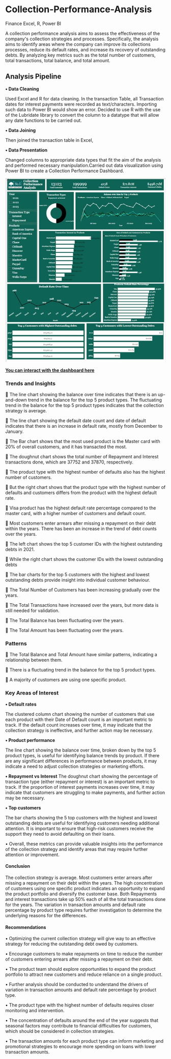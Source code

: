 # Collection-Performance-Analysis
Finance Excel, R, Power BI

A collection performance analysis aims to assess the effectiveness of the company's collection strategies and processes. 
Specifically, the analysis aims to identify areas where the company can improve its collections processes, reduce its default rates, 
and increase its recovery of outstanding debts. By analyzing key metrics such as the total number of customers, total transactions, total balance, and total amount.

## Analysis Pipeline

**•	Data Cleaning** 

Used Excel and R for data cleaning. In the transaction Table, all Transaction dates for interest payments were recorded as text/characters. Importing such data to Power BI would show an error. Decided to use R with the use of the Lubridate library to convert the column to a datatype that will allow any date functions to be carried out. 

**•	Data Joining**

Then joined the transaction table in Excel,

**•	Data Presentation** 

Changed columns to appropriate data types that fit the aim of the analysis and performed necessary manipulation.Carried out data visualization using Power BI to create a Collection Performance Dashboard.

![Dashboard](https://github.com/rajikudusadewale/Collection-Performance-Analysis/blob/main/Dashboard%20screenshot.jpg)

[**You can interact with the dashboard here**](https://app.powerbi.com/view?r=eyJrIjoiYjdmNjY5M2EtMzA5MS00ZjdkLTkwYmEtNmViOTMzZjkzZWFlIiwidCI6IjM3NzY1MTAyLWQwZjgtNDJmYi05NTQ3LTY1ZTAwMTllZDk1ZiJ9)
### Trends and Insights

	The line chart showing the balance over time indicates that there is an up-and-down trend in the balance for the top 5 product types. The fluctuating trend in the balance for the top 5 product types indicates that the collection strategy is average.

	The line chart showing the default date count and date of default indicates that there is an increase in default rate, mostly from December to January.

	The Bar chart shows that the most used product is the Master card with 20% of overall customers, and it has transacted the most. 

	The doughnut chart shows the total number of Repayment and Interest transactions done, which are 37752 and 37870, respectively. 

	The product type with the highest number of defaults also has the highest number of customers.

	But the right chart shows that the product type with the highest number of defaults and customers differs from the product with the highest default rate.

	Visa product has the highest default rate percentage compared to the master card, with a higher number of customers and default count.

	Most customers enter arrears after missing a repayment on their debt within the years. There has been an increase in the trend of debt counts over the years.

	The left chart shows the top 5 customer IDs with the highest outstanding debts in 2021.

	While the right chart shows the customer IDs with the lowest outstanding debts

	The bar charts for the top 5 customers with the highest and lowest outstanding debts provide insight into individual customer behaviour.

	The Total Number of Customers has been increasing gradually over the years.

	The Total Transactions have increased over the years, but more data is still needed for validation.

	The Total Balance has been fluctuating over the years.

	The Total Amount has been fluctuating over the years.

### Patterns

	The Total Balance and Total Amount have similar patterns, indicating a relationship between them.

	There is a fluctuating trend in the balance for the top 5 product types.

	A majority of customers are using one specific product.

### Key Areas of Interest

**•	Default rates** 

The clustered column chart showing the number of customers that use each product with their Date of Default count is an important metric to track. If the default count increases over time, it may indicate that the collection strategy is ineffective, and further action may be necessary.

**•	Product performance**

The line chart showing the balance over time, broken down by the top 5 product types, is useful for identifying balance trends by product. If there are any significant differences in performance between products, it may indicate a need to adjust collection strategies or marketing efforts.

**•	Repayment vs Interest** 
The doughnut chart showing the percentage of transaction type (either repayment or interest) is an important metric to track. If the proportion of interest payments increases over time, it may indicate that customers are struggling to make payments, and further action may be necessary.

**•	Top customers** 

The bar charts showing the 5 top customers with the highest and lowest outstanding debts are useful for identifying customers needing additional attention. It is important to ensure that high-risk customers receive the support they need to avoid defaulting on their loans.

•	Overall, these metrics can provide valuable insights into the performance of the collection strategy and identify areas that may require further attention or improvement.

#### Conclusion

The collection strategy is average. Most customers enter arrears after missing a repayment on their debt within the years. The high concentration of customers using one specific product indicates an opportunity to expand the product portfolio and diversify the customer base. Both Repayments and interest transactions take up 50% each of all the total transactions done for the years. The variation in transaction amounts and default rate percentage by product type requires further investigation to determine the underlying reasons for the differences. 

#### Recommendations


•	Optimizing the current collection strategy will give way to an effective strategy for reducing the outstanding debt owed by customers. 

•	Encourage customers to make repayments on time to reduce the number of customers entering arrears after missing a repayment on their debt. 

•	The product team should explore opportunities to expand the product portfolio to attract new customers and reduce reliance on a single product.

•	Further analysis should be conducted to understand the drivers of variation in transaction amounts and default rate percentage by product type.

•	The product type with the highest number of defaults requires closer monitoring and intervention.

•	The concentration of defaults around the end of the year suggests that seasonal factors may contribute to financial difficulties for customers, which should be considered in collection strategies.

•	The transaction amounts for each product type can inform marketing and promotional strategies to encourage more spending on loans with lower transaction amounts.

